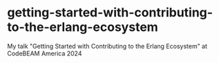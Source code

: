 # getting-started-with-contributing-to-the-erlang-ecosystem
My talk "Getting Started with Contributing to the Erlang Ecosystem" at CodeBEAM America 2024
